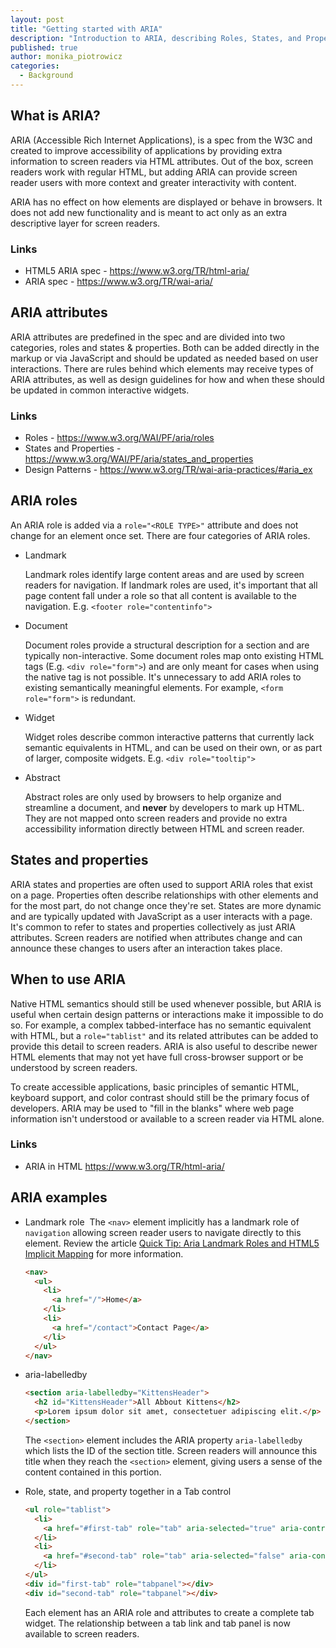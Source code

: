 ```yaml
---
layout: post
title: "Getting started with ARIA"
description: "Introduction to ARIA, describing Roles, States, and Properties and when to use ARIA in HTML."
published: true
author: monika_piotrowicz
categories:
  - Background
---
```


## What is ARIA?

ARIA (Accessible Rich Internet Applications), is a spec from the W3C and created to improve accessibility of applications by providing extra information to screen readers via HTML attributes. Out of the box, screen readers work with regular HTML, but adding ARIA can provide screen reader users with more context and greater interactivity with content.

ARIA has no effect on how elements are displayed or behave in browsers. It does not add new functionality and is meant to act only as an extra descriptive layer for screen readers.

### Links
* HTML5 ARIA spec -  <https://www.w3.org/TR/html-aria/>
* ARIA spec - <https://www.w3.org/TR/wai-aria/>

## ARIA attributes
ARIA attributes are predefined in the spec and are divided into two categories, roles and states & properties. Both can be added directly in the markup or via JavaScript and should be updated as needed based on user interactions. There are rules behind which elements may receive types of ARIA attributes, as well as design guidelines for how and when these should be updated in common interactive widgets.

### Links
* Roles - <https://www.w3.org/WAI/PF/aria/roles>
* States and Properties - <https://www.w3.org/WAI/PF/aria/states_and_properties>
* Design Patterns - <https://www.w3.org/TR/wai-aria-practices/#aria_ex>

## ARIA roles

An ARIA role is added via a `role="<ROLE TYPE>"` attribute and does not change for an element once set. There are four categories of ARIA roles.

* Landmark

  Landmark roles identify large content areas and are used by screen readers for navigation. If landmark roles are used, it's important that all page content fall under a role so that all content is available to the navigation.
  E.g. `<footer role="contentinfo">`

* Document

    Document roles provide a structural description for a section and are typically non-interactive. Some document roles map onto existing HTML tags (E.g. `<div role="form">`) and are only meant for cases when using the native tag is not possible. It's unnecessary to add ARIA roles to existing semantically meaningful elements. For example, `<form role="form">` is redundant.

* Widget

  Widget roles describe common interactive patterns that currently lack semantic equivalents in HTML, and can be used on their own, or as part of larger, composite widgets.
  E.g. `<div role="tooltip">`

* Abstract

  Abstract roles are only used by browsers to help organize and streamline a document, and **never** by developers to mark up HTML. They are not mapped onto screen readers and provide no extra accessibility information directly between HTML and screen reader.

## States and properties

ARIA states and properties are often used to support ARIA roles that exist on a page. Properties often describe relationships with other elements and for the most part, do not change once they're set. States are more dynamic and are typically updated with JavaScript as a user interacts with a page. It's common to refer to states and properties collectively as just ARIA attributes. Screen readers are notified when attributes change and can announce these changes to users after an interaction takes place.

## When to use ARIA
Native HTML semantics should still be used whenever possible, but ARIA is useful when certain design patterns or interactions make it impossible to do so. For example, a complex tabbed-interface has no semantic equivalent with HTML, but a `role="tablist"` and its related attributes can be added to provide this detail to screen readers. ARIA is also useful to describe newer HTML elements that may not yet have full cross-browser support or be understood by screen readers.

To create accessible applications, basic principles of semantic HTML, keyboard support, and color contrast should still be the primary focus of developers. ARIA may be used to "fill in the blanks" where web page information isn't understood or available to a screen reader via HTML alone.

### Links
* ARIA in HTML <https://www.w3.org/TR/html-aria/>

## ARIA examples

* Landmark role
  The `<nav>` element implicitly has a landmark role of `navigation` allowing screen reader users to navigate directly to this element. Review the article [Quick Tip: Aria Landmark Roles and HTML5 Implicit Mapping](https://a11yproject.com/posts/aria-landmark-roles/) for more information.

  ```html
  <nav>
    <ul>
      <li>
        <a href="/">Home</a>
      </li>
      <li>
        <a href="/contact">Contact Page</a>
      </li>
    </ul>
  </nav>
  ```

* aria-labelledby

  ```html
  <section aria-labelledby="KittensHeader">
    <h2 id="KittensHeader">All Abbout Kittens</h2>
    <p>Lorem ipsum dolor sit amet, consectetuer adipiscing elit.</p>
  </section>
  ```

  The `<section>` element includes the ARIA property `aria-labelledby` which lists the ID of the section title. Screen readers will announce this title when they reach the `<section>` element, giving users a sense of the content contained in this portion.

* Role, state, and property together in a Tab control

  ```html
  <ul role="tablist">
    <li>
      <a href="#first-tab" role="tab" aria-selected="true" aria-controls="first-tab">Panel 1</a>
    </li>
    <li>
      <a href="#second-tab" role="tab" aria-selected="false" aria-controls="second-tab">Panel 2</a>
    </li>
  </ul>
  <div id="first-tab" role="tabpanel"></div>
  <div id="second-tab" role="tabpanel"></div>
  ```

  Each element has an ARIA role and attributes to create a complete tab widget. The relationship between a tab link and tab panel is now available to screen readers.
